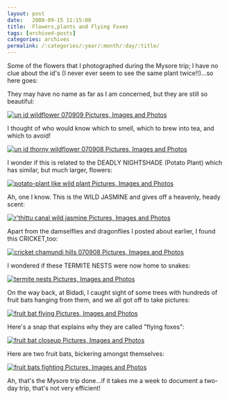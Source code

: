 ```yaml
---
layout: post
date:	2008-09-15 11:15:00
title:  Flowers,plants and Flying Foxes
tags: [archived-posts]
categories: archives
permalink: /:categories/:year/:month/:day/:title/
---
```

Some of the flowers that I photographed during the Mysore trip; I have no clue about the id's (I never ever seem to see the same plant twice!!)...so here goes:

They may have no name as far as I am concerned, but they are still so beautiful:

<a href="http://s297.photobucket.com/albums/mm205/depontis/?action=view&current=IMG_6629.jpg" target="_blank"><img src="http://i297.photobucket.com/albums/mm205/depontis/IMG_6629.jpg" border="0" alt="un id wildflower 070909 Pictures, Images and Photos"></a>


<lj-cut text=" look here for more">


I thought of <LJ user="asakiyume"> who would know which to smell, which to brew into tea, and which to avoid!


<a href="http://s297.photobucket.com/albums/mm205/depontis/?action=view&current=IMG_6640.jpg" target="_blank"><img src="http://i297.photobucket.com/albums/mm205/depontis/IMG_6640.jpg" border="0" alt="un id thorny wildflower 070908 Pictures, Images and Photos"></a>

I wonder if this is related to the DEADLY NIGHTSHADE (Potato Plant) which has similar, but much larger, flowers:


<a href="http://s297.photobucket.com/albums/mm205/depontis/?action=view&current=IMG_6659.jpg" target="_blank"><img src="http://i297.photobucket.com/albums/mm205/depontis/IMG_6659.jpg" border="0" alt="potato-plant like wild plant Pictures, Images and Photos"></a>

Ah, one I know. This is the WILD JASMINE and gives off a heavenly, heady scent:


<a href="http://s297.photobucket.com/albums/mm205/depontis/?action=view&current=IMG_6665-1.jpg" target="_blank"><img src="http://i297.photobucket.com/albums/mm205/depontis/IMG_6665-1.jpg" border="0" alt="r'thittu canal wild jasmine Pictures, Images and Photos"></a>


Apart from the damselflies and dragonflies I posted about earlier, I found this CRICKET,too:


<a href="http://s297.photobucket.com/albums/mm205/depontis/?action=view&current=IMG_6645.jpg" target="_blank"><img src="http://i297.photobucket.com/albums/mm205/depontis/IMG_6645.jpg" border="0" alt="cricket chamundi hills 070908 Pictures, Images and Photos"></a>

I wondered if these TERMITE NESTS were now home to snakes:


<a href="http://s297.photobucket.com/albums/mm205/depontis/?action=view&current=IMG_6630.jpg" target="_blank"><img src="http://i297.photobucket.com/albums/mm205/depontis/IMG_6630.jpg" border="0" alt="termite nests Pictures, Images and Photos"></a>

On the way back, at Bidadi, I caught sight of some trees with hundreds of fruit bats hanging from them, and we all got off to take pictures:


<a href="http://s297.photobucket.com/albums/mm205/depontis/?action=view&current=IMG_7035.jpg" target="_blank"><img src="http://i297.photobucket.com/albums/mm205/depontis/IMG_7035.jpg" border="0" alt="fruit bat flying Pictures, Images and Photos"></a>


Here's a snap that explains why they are called "flying foxes":


<a href="http://s297.photobucket.com/albums/mm205/depontis/?action=view&current=IMG_7053.jpg" target="_blank"><img src="http://i297.photobucket.com/albums/mm205/depontis/IMG_7053.jpg" border="0" alt="fruit bat closeup Pictures, Images and Photos"></a>


</lj-cut>


Here are two fruit bats, bickering amongst themselves:


<a href="http://s297.photobucket.com/albums/mm205/depontis/?action=view&current=IMG_7056.jpg" target="_blank"><img src="http://i297.photobucket.com/albums/mm205/depontis/IMG_7056.jpg" border="0" alt="fruit bats fighting Pictures, Images and Photos"></a>

Ah, that's the Mysore trip done...if it takes me a week to document a two-day trip, that's not very efficient!
